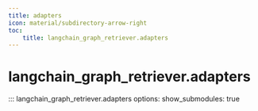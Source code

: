 ```yaml
---
title: adapters
icon: material/subdirectory-arrow-right
toc:
    title: langchain_graph_retriever.adapters
---
```


# langchain_graph_retriever.adapters

::: langchain_graph_retriever.adapters
    options:
      show_submodules: true